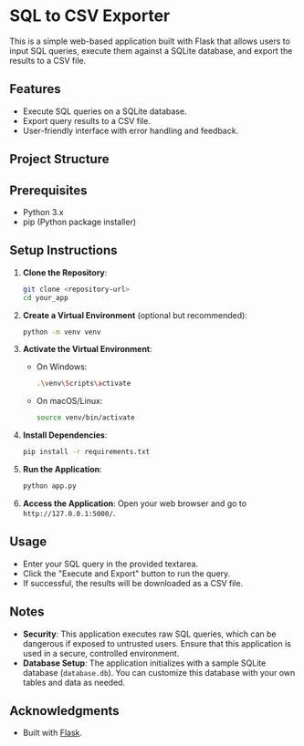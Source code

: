 # SQL to CSV Exporter

This is a simple web-based application built with Flask that allows users to input SQL queries, execute them against a SQLite database, and export the results to a CSV file.

## Features

- Execute SQL queries on a SQLite database.
- Export query results to a CSV file.
- User-friendly interface with error handling and feedback.

## Project Structure


## Prerequisites

- Python 3.x
- pip (Python package installer)

## Setup Instructions

1. **Clone the Repository**:
   ```bash
   git clone <repository-url>
   cd your_app
   ```

2. **Create a Virtual Environment** (optional but recommended):
   ```bash
   python -m venv venv
   ```

3. **Activate the Virtual Environment**:
   - On Windows:
     ```bash
     .\venv\Scripts\activate
     ```
   - On macOS/Linux:
     ```bash
     source venv/bin/activate
     ```

4. **Install Dependencies**:
   ```bash
   pip install -r requirements.txt
   ```

5. **Run the Application**:
   ```bash
   python app.py
   ```

6. **Access the Application**:
   Open your web browser and go to `http://127.0.0.1:5000/`.

## Usage

- Enter your SQL query in the provided textarea.
- Click the "Execute and Export" button to run the query.
- If successful, the results will be downloaded as a CSV file.

## Notes

- **Security**: This application executes raw SQL queries, which can be dangerous if exposed to untrusted users. Ensure that this application is used in a secure, controlled environment.
- **Database Setup**: The application initializes with a sample SQLite database (`database.db`). You can customize this database with your own tables and data as needed.

## Acknowledgments

- Built with [Flask](https://flask.palletsprojects.com/).
